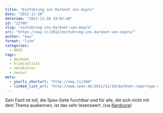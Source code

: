 ```yaml
---
title: "Einführung ins Darknet von mspro"
date: "2012-11-20"
datetime: "2012-11-20 19:02:48"
id: "22786"
slug: "einfuhrung-ins-darknet-von-mspro"
url: "https://eay.cc/2012/einfuhrung-ins-darknet-von-mspro/"
author: "eay"
format: "link"
categories:
  - 0815
tags:
  - darknet
  - kriminalitat
  - netzkultur
  - zensur
meta:
  - yourls_shorturl: "http://eay.li/20d"
  - linked_list_url: "http://www.spex.de/2012/11/19/darknet-reportage-mspro-michael-seemann/"
---
```


Sein Fazit ist toll, die Spex-Seite furchtbar und für alle, die sich nicht mit dem Thema auskennen, ist das sehr lesenswert. (via [Nerdcore](http://www.crackajack.de/2012/11/20/unterwegs-im-darknet/))
